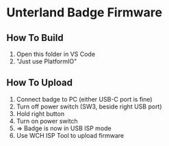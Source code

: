 # Unterland Badge Firmware

## How To Build
1. Open this folder in VS Code
1. "Just use PlatformIO"

## How To Upload
1. Connect badge to PC (either USB-C port is fine)
1. Turn off power switch (SW3, beside right USB port)
1. Hold right button
1. Turn on power switch
1. => Badge is now in USB ISP mode
1. Use WCH ISP Tool to upload firmware